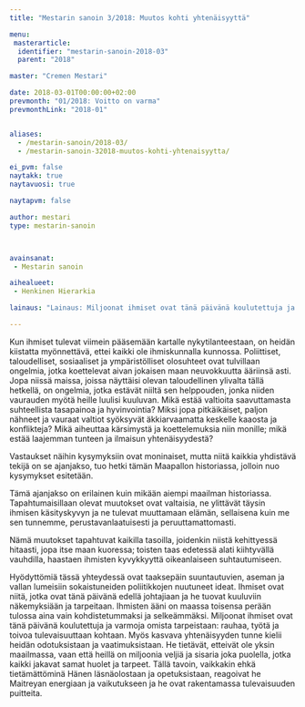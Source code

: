 ```yaml
---
title: "Mestarin sanoin 3/2018: Muutos kohti yhtenäisyyttä"

menu:
 masterarticle:
  identifier: "mestarin-sanoin-2018-03"
  parent: "2018"

master: "Cremen Mestari"

date: 2018-03-01T00:00:00+02:00
prevmonth: "01/2018: Voitto on varma"
prevmonthLink: "2018-01"


aliases:
  - /mestarin-sanoin/2018-03/
  - /mestarin-sanoin-32018-muutos-kohti-yhtenaisyytta/

ei_pvm: false
naytakk: true
naytavuosi: true

naytapvm: false

author: mestari
type: mestarin-sanoin



avainsanat:
 - Mestarin sanoin

aihealueet:
 - Henkinen Hierarkia

lainaus: "Lainaus: Miljoonat ihmiset ovat tänä päivänä koulutettuja ja varmoja omista tarpeistaan: rauhaa, työtä ja toivoa tulevaisuuttaan kohtaan. Myös kasvava yhtenäisyyden tunne kielii heidän odotuksistaan ja vaatimuksistaan."

---
```

<p>Kun ihmiset tulevat viimein pääsemään kartalle nykytilanteestaan, on heidän kiistatta myönnettävä, ettei kaikki ole ihmiskunnalla kunnossa. Poliittiset, taloudelliset, sosiaaliset ja ympäristölliset olosuhteet ovat tulvillaan ongelmia, jotka koettelevat aivan jokaisen maan neuvokkuutta ääriinsä asti. Jopa niissä maissa, joissa näyttäisi olevan taloudellinen ylivalta tällä hetkellä, on ongelmia, jotka estävät niiltä sen helppouden, jonka niiden vaurauden myötä heille luulisi kuuluvan. Mikä estää valtioita saavuttamasta suhteellista tasapainoa ja hyvinvointia? Miksi jopa pitkäikäiset, paljon nähneet ja vauraat valtiot syöksyvät äkkiarvaamatta keskelle kaaosta ja konflikteja? Mikä aiheuttaa kärsimystä ja koettelemuksia niin monille; mikä estää laajemman tunteen ja ilmaisun yhtenäisyydestä?</p>
<p>Vastaukset näihin kysymyksiin ovat moninaiset, mutta niitä kaikkia yhdistävä tekijä on se ajanjakso, tuo hetki tämän Maapallon historiassa, jolloin nuo kysymykset esitetään.</p>
<p>Tämä ajanjakso on erilainen kuin mikään aiempi maailman historiassa. Tapahtumaisillaan olevat muutokset ovat valtaisia, ne ylittävät täysin ihmisen käsityskyvyn ja ne tulevat muuttamaan elämän, sellaisena kuin me sen tunnemme, perustavanlaatuisesti ja peruuttamattomasti.</p>
<p>Nämä muutokset tapahtuvat kaikilla tasoilla, joidenkin niistä kehittyessä hitaasti, jopa itse maan kuoressa; toisten taas edetessä alati kiihtyvällä vauhdilla, haastaen ihmisten kyvykkyyttä oikeanlaiseen suhtautumiseen.</p>
<p>Hyödyttömiä tässä yhteydessä ovat taaksepäin suuntautuvien, aseman ja vallan lumeisiin sokaistuneiden poliitikkojen nuutuneet ideat. Ihmiset ovat niitä, jotka ovat tänä päivänä edellä johtajiaan ja he tuovat kuuluviin näkemyksiään ja tarpeitaan. Ihmisten ääni on maassa toisensa perään tulossa aina vain kohdistetummaksi ja selkeämmäksi. Miljoonat ihmiset ovat tänä päivänä koulutettuja ja varmoja omista tarpeistaan: rauhaa, työtä ja toivoa tulevaisuuttaan kohtaan. Myös kasvava yhtenäisyyden tunne kielii heidän odotuksistaan ja vaatimuksistaan. He tietävät, etteivät ole yksin maailmassa, vaan että heillä on miljoonia veljiä ja sisaria joka puolella, jotka kaikki jakavat samat huolet ja tarpeet. Tällä tavoin, vaikkakin ehkä tietämättöminä Hänen läsnäolostaan ja opetuksistaan, reagoivat he Maitreyan energiaan ja vaikutukseen ja he ovat rakentamassa tulevaisuuden puitteita.</p>